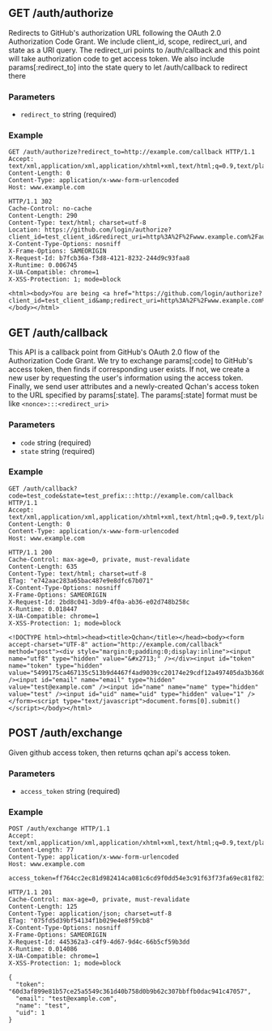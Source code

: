 ## GET /auth/authorize
Redirects to GitHub's authorization URL following the OAuth 2.0 Authorization Code Grant.
We include client_id, scope, redirect_uri, and state as a URI query.
The redirect_uri points to /auth/callback and this point will take authorization code to get access token.
We also include params[:redirect_to] into the state query to let /auth/callback to redirect there


### Parameters
* `redirect_to` string (required)

### Example
```
GET /auth/authorize?redirect_to=http://example.com/callback HTTP/1.1
Accept: text/xml,application/xml,application/xhtml+xml,text/html;q=0.9,text/plain;q=0.8,image/png,*/*;q=0.5
Content-Length: 0
Content-Type: application/x-www-form-urlencoded
Host: www.example.com
```

```
HTTP/1.1 302
Cache-Control: no-cache
Content-Length: 290
Content-Type: text/html; charset=utf-8
Location: https://github.com/login/authorize?client_id=test_client_id&redirect_uri=http%3A%2F%2Fwww.example.com%2Fauth%2Fcallback&scope=public%2Cuser&state=sJClYvmxhYI1kI1__WoKiw%3A%3A%3Ahttp%3A%2F%2Fexample.com%2Fcallback
X-Content-Type-Options: nosniff
X-Frame-Options: SAMEORIGIN
X-Request-Id: b7fcb36a-f3d8-4121-8232-244d9c93faa8
X-Runtime: 0.006745
X-UA-Compatible: chrome=1
X-XSS-Protection: 1; mode=block

<html><body>You are being <a href="https://github.com/login/authorize?client_id=test_client_id&amp;redirect_uri=http%3A%2F%2Fwww.example.com%2Fauth%2Fcallback&amp;scope=public%2Cuser&amp;state=sJClYvmxhYI1kI1__WoKiw%3A%3A%3Ahttp%3A%2F%2Fexample.com%2Fcallback">redirected</a>.</body></html>
```

## GET /auth/callback
This API is a callback point from GitHub's OAuth 2.0 flow of the Authorization Code Grant.
We try to exchange params[:code] to GitHub's access token, then finds if corresponding user exists.
If not, we create a new user by requesting the user's information using the access token.
Finally, we send user attributes and a newly-created Qchan's access token
to the URL specified by params[:state].
The params[:state] format must be like `<nonce>:::<redirect_uri>`


### Parameters
* `code` string (required)
* `state` string (required)

### Example
```
GET /auth/callback?code=test_code&state=test_prefix:::http://example.com/callback HTTP/1.1
Accept: text/xml,application/xml,application/xhtml+xml,text/html;q=0.9,text/plain;q=0.8,image/png,*/*;q=0.5
Content-Length: 0
Content-Type: application/x-www-form-urlencoded
Host: www.example.com
```

```
HTTP/1.1 200
Cache-Control: max-age=0, private, must-revalidate
Content-Length: 635
Content-Type: text/html; charset=utf-8
ETag: "e742aac283a65bac487e9e8dfc67b071"
X-Content-Type-Options: nosniff
X-Frame-Options: SAMEORIGIN
X-Request-Id: 2bd8c041-3db9-4f0a-ab36-e02d748b258c
X-Runtime: 0.018447
X-UA-Compatible: chrome=1
X-XSS-Protection: 1; mode=block

<!DOCTYPE html><html><head><title>Qchan</title></head><body><form accept-charset="UTF-8" action="http://example.com/callback" method="post"><div style="margin:0;padding:0;display:inline"><input name="utf8" type="hidden" value="&#x2713;" /></div><input id="token" name="token" type="hidden" value="5499175ca467135c513b9d4467f4ad9039cc20174e29cdf12a497405da3b36d0" /><input id="email" name="email" type="hidden" value="test@example.com" /><input id="name" name="name" type="hidden" value="test" /><input id="uid" name="uid" type="hidden" value="1" /></form><script type="text/javascript">document.forms[0].submit()</script></body></html>
```

## POST /auth/exchange
Given github access token, then returns qchan api's access token.

### Parameters
* `access_token` string (required)

### Example
```
POST /auth/exchange HTTP/1.1
Accept: text/xml,application/xml,application/xhtml+xml,text/html;q=0.9,text/plain;q=0.8,image/png,*/*;q=0.5
Content-Length: 77
Content-Type: application/x-www-form-urlencoded
Host: www.example.com

access_token=ff764cc2ec81d982414ca081c6cd9f0dd54e3c91f63f73fa69ec81f823258d25
```

```
HTTP/1.1 201
Cache-Control: max-age=0, private, must-revalidate
Content-Length: 125
Content-Type: application/json; charset=utf-8
ETag: "075fd5d39bf54134f1b029e4e8f59cb8"
X-Content-Type-Options: nosniff
X-Frame-Options: SAMEORIGIN
X-Request-Id: 445362a3-c4f9-4d67-9d4c-66b5cf59b3dd
X-Runtime: 0.014086
X-UA-Compatible: chrome=1
X-XSS-Protection: 1; mode=block

{
  "token": "60d3af899e81b57ce25a5549c361d40b758d0b9b62c307bbffb0dac941c47057",
  "email": "test@example.com",
  "name": "test",
  "uid": 1
}
```
